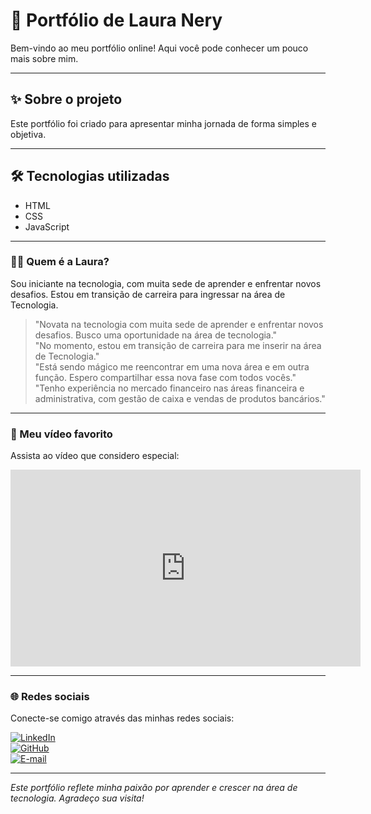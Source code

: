 # 🎨 Portfólio de Laura Nery

Bem-vindo ao meu portfólio online! Aqui você pode conhecer um pouco mais sobre mim.

---

## ✨ Sobre o projeto

Este portfólio foi criado para apresentar minha jornada de forma simples e objetiva.

---

## 🛠 Tecnologias utilizadas

- HTML
- CSS
- JavaScript
---

### 👩‍💻 Quem é a Laura?

Sou iniciante na tecnologia, com muita sede de aprender e enfrentar novos desafios. Estou em transição de carreira para ingressar na área de Tecnologia.  

> "Novata na tecnologia com muita sede de aprender e enfrentar novos desafios. Busco uma oportunidade na área de tecnologia."  
> "No momento, estou em transição de carreira para me inserir na área de Tecnologia."  
> "Está sendo mágico me reencontrar em uma nova área e em outra função. Espero compartilhar essa nova fase com todos vocês."  
> "Tenho experiência no mercado financeiro nas áreas financeira e administrativa, com gestão de caixa e vendas de produtos bancários."

---

### 🎥 Meu vídeo favorito

Assista ao vídeo que considero especial:

<div align="center">
  <iframe width="560" height="315" src="https://www.youtube.com/embed/VcjzHMhBtf0?si=wIOqxl-46ba44mR4" title="YouTube video player" frameborder="0" allow="accelerometer; autoplay; clipboard-write; encrypted-media; gyroscope; picture-in-picture; web-share" allowfullscreen></iframe>
</div>

---

### 🌐 Redes sociais

Conecte-se comigo através das minhas redes sociais:

[![LinkedIn](https://cdn-icons-png.flaticon.com/512/174/174857.png)](https://www.linkedin.com/in/laura-nery-lon1999/)  
[![GitHub](https://cdn-icons-png.flaticon.com/512/733/733553.png)](https://github.com/LauNery)  
[![E-mail](https://cdn-icons-png.flaticon.com/512/732/732200.png)](mailto:laura.olivernery@gmail.com)

---

*Este portfólio reflete minha paixão por aprender e crescer na área de tecnologia. Agradeço sua visita!*
